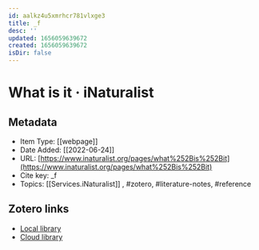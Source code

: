 ```yaml
---
id: aalkz4u5xmrhcr781vlxge3
title: _f
desc: ''
updated: 1656059639672
created: 1656059639672
isDir: false
---
```

# What is it · iNaturalist

## Metadata

* Item Type: [[webpage]]
* Date Added: [[2022-06-24]]
* URL: [https://www.inaturalist.org/pages/what%252Bis%252Bit](https://www.inaturalist.org/pages/what%252Bis%252Bit)
* Cite key: _f
* Topics: [[Services.iNaturalist]]
, #zotero, #literature-notes, #reference


##  Zotero links
* [Local library](zotero://select/items/3_VQNDSRUN)
* [Cloud library](http://zotero.org/groups/4613367/items/VQNDSRUN)

